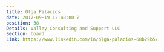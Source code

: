 ```yaml
---
title: Olga Palacios
date: 2017-09-19 12:48:00 Z
position: 38
Details: Valley Consulting and Support LLC
Section: board
Link: https://www.linkedin.com/in/olga-palacios-68b29b5/
---
```


